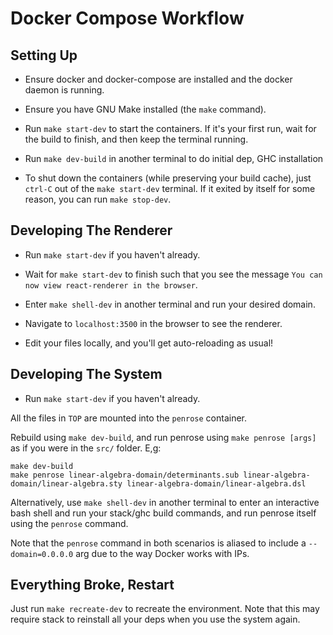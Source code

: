 # Docker Compose Workflow

## Setting Up

* Ensure docker and docker-compose are installed and the docker daemon is running.

* Ensure you have GNU Make installed (the `make` command).

* Run `make start-dev` to start the containers. If it's your first run, wait for the build to finish, and then keep the terminal running.

* Run `make dev-build` in another terminal to do initial dep, GHC installation

* To shut down the containers (while preserving your build cache), just `ctrl-C` out of the `make start-dev` terminal. If it exited by itself for some reason, you can run `make stop-dev`.

## Developing The Renderer

* Run `make start-dev` if you haven't already.

* Wait for `make start-dev` to finish such that you see the message `You can now view react-renderer in the browser`.

* Enter `make shell-dev` in another terminal and run your desired domain.

* Navigate to `localhost:3500` in the browser to see the renderer.

* Edit your files locally, and you'll get auto-reloading as usual!

## Developing The System

* Run `make start-dev` if you haven't already.

All the files in `TOP` are mounted into the `penrose` container.

Rebuild using `make dev-build`, and run penrose using `make penrose [args]` as if you were in the `src/` folder.
E,g:
```
make dev-build
make penrose linear-algebra-domain/determinants.sub linear-algebra-domain/linear-algebra.sty linear-algebra-domain/linear-algebra.dsl
```

Alternatively, use `make shell-dev` in another terminal to enter an interactive bash shell and run your stack/ghc build commands, and run penrose itself using the `penrose` command.

Note that the `penrose` command in both scenarios is aliased to include a `--domain=0.0.0.0` arg due to the way Docker works with IPs.

## Everything Broke, Restart

Just run `make recreate-dev` to recreate the environment. Note that this may require stack to reinstall all your deps when you use the system again.
